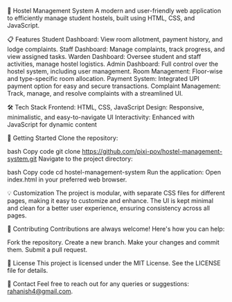🏨 Hostel Management System
A modern and user-friendly web application to efficiently manage student hostels, built using HTML, CSS, and JavaScript.

📋 Features
Student Dashboard: View room allotment, payment history, and lodge complaints.
Staff Dashboard: Manage complaints, track progress, and view assigned tasks.
Warden Dashboard: Oversee student and staff activities, manage hostel logistics.
Admin Dashboard: Full control over the hostel system, including user management.
Room Management: Floor-wise and type-specific room allocation.
Payment System: Integrated UPI payment option for easy and secure transactions.
Complaint Management: Track, manage, and resolve complaints with a streamlined UI.


🛠️ Tech Stack
Frontend: HTML, CSS, JavaScript
Design: Responsive, minimalistic, and easy-to-navigate UI
Interactivity: Enhanced with JavaScript for dynamic content


🚀 Getting Started
Clone the repository:

bash
Copy code
git clone https://github.com/pixi-pov/hostel-management-system.git
Navigate to the project directory:

bash
Copy code
cd hostel-management-system
Run the application: Open index.html in your preferred web browser.


💡 Customization
The project is modular, with separate CSS files for different pages, making it easy to customize and enhance.
The UI is kept minimal and clean for a better user experience, ensuring consistency across all pages.

🤝 Contributing
Contributions are always welcome! Here's how you can help:

Fork the repository.
Create a new branch.
Make your changes and commit them.
Submit a pull request.


📄 License
This project is licensed under the MIT License. See the LICENSE file for details.


📧 Contact
Feel free to reach out for any queries or suggestions: rahanish4@gmail.com.

